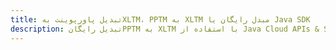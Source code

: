 ---title: تبدیل پاورپوینت بهXLTM، PPTM به XLTM مبدل رایگان یا Java SDKdescription: تبدیل رایگانPPTM به XLTM با استفاده از Java Cloud APIs & SDK. همچنین اسناد Microsoft PowerPoint را در Cloud ایجاد، ویرایش و رندر کنید.---